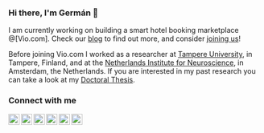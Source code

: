 ### Hi there, I'm Germán 👋


I am currently working on building a smart hotel booking marketplace @[Vio.com]. Check our [blog] to find out more, and consider [joining us]! 

Before joining Vio.com I worked as a researcher at [Tampere University](https://www.tuni.fi/en/about-us/tampere-university), in Tampere, Finland, and at the [Netherlands Institute for Neuroscience](https://nin.nl/), in Amsterdam, the Netherlands. If you are interested in my past research you can take a look at my [Doctoral Thesis].

[FindHotel]: https://www.vio.com/
[joining us]: https://www.vio.com/careers
[blog]: https://medium.com/@viodotcom1
[Doctoral Thesis]: https://trepo.tuni.fi//handle/10024/115067


### Connect with me

[<img align="left" alt="germangh | Twitter" width="22px" src="https://cdn.jsdelivr.net/npm/simple-icons@v3/icons/twitter.svg" />][twitter]
[<img align="left" alt="germangh | LinkedIn" width="22px" src="https://cdn.jsdelivr.net/npm/simple-icons@v3/icons/linkedin.svg" />][linkedin]
[<img align="left" alt="germangh | Mail" width="22px" src="https://cdn.jsdelivr.net/npm/simple-icons@3.12.3/icons/gmail.svg" />][mail]
[<img align="left" alt="germangh | Mail" width="22px" src="https://cdn.jsdelivr.net/npm/simple-icons@3.12.3/icons/keybase.svg" />][keybase]
[<img align="left" alt="germangh | Mail" width="22px" src="https://cdn.jsdelivr.net/npm/simple-icons@3.12.3/icons/researchgate.svg" />][researchgate]
[<img align="left" alt="germangh | Mail" width="22px" src="https://cdn.jsdelivr.net/npm/simple-icons@3.12.3/icons/googlescholar.svg" />][googlescholar]


[twitter]: https://twitter.com/germangh
[linkedin]: https://www.linkedin.com/in/germangh
[mail]: mailto:german@findhotel.net
[googlescholar]: https://scholar.google.com/citations?user=dXo1j4IAAAAJ
[researchgate]: https://www.researchgate.net/profile/German_Gomez-Herrero
[keybase]: https://keybase.io/germangh
